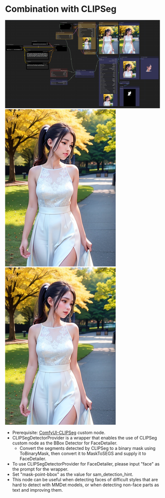 # Combination with CLIPSeg

![example](clipseg.png)
![example](refine-original.png) ![example](refine-refined.png)

* Prerequisite: [ComfyUI-CLIPSeg](https://github.com/biegert/ComfyUI-CLIPSeg) custom node. 
* CLIPSegDetectorProvider is a wrapper that enables the use of CLIPSeg custom node as the BBox Detector for FaceDetailer.
    * Convert the segments detected by CLIPSeg to a binary mask using ToBinaryMask, then convert it to MaskToSEGS and supply it to FaceDetailer.
* To use CLIPSegDetectorProvider for FaceDetailer, please input "face" as the prompt for the wrapper.
* Set "mask-point-bbox" as the value for sam_detection_hint. 
* This node can be useful when detecting faces of difficult styles that are hard to detect with MMDet models, or when detecting non-face parts as text and improving them. 
